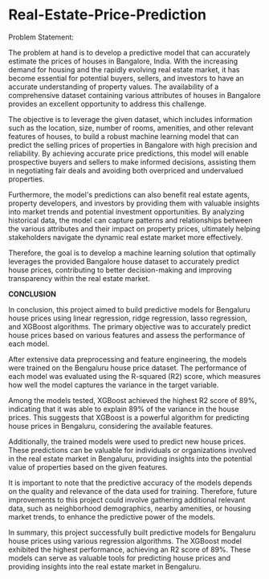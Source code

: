 # Real-Estate-Price-Prediction

Problem Statement:

The problem at hand is to develop a predictive model that can accurately estimate the prices of houses in Bangalore, India. With the increasing demand for housing and the rapidly evolving real estate market, it has become essential for potential buyers, sellers, and investors to have an accurate understanding of property values. The availability of a comprehensive dataset containing various attributes of houses in Bangalore provides an excellent opportunity to address this challenge.

The objective is to leverage the given dataset, which includes information such as the location, size, number of rooms, amenities, and other relevant features of houses, to build a robust machine learning model that can predict the selling prices of properties in Bangalore with high precision and reliability. By achieving accurate price predictions, this model will enable prospective buyers and sellers to make informed decisions, assisting them in negotiating fair deals and avoiding both overpriced and undervalued properties.

Furthermore, the model's predictions can also benefit real estate agents, property developers, and investors by providing them with valuable insights into market trends and potential investment opportunities. By analyzing historical data, the model can capture patterns and relationships between the various attributes and their impact on property prices, ultimately helping stakeholders navigate the dynamic real estate market more effectively.

Therefore, the goal is to develop a machine learning solution that optimally leverages the provided Bangalore house dataset to accurately predict house prices, contributing to better decision-making and improving transparency within the real estate market.


**CONCLUSION**

In conclusion, this project aimed to build predictive models for Bengaluru house prices using linear regression, ridge regression, lasso regression, and XGBoost algorithms. The primary objective was to accurately predict house prices based on various features and assess the performance of each model.

After extensive data preprocessing and feature engineering, the models were trained on the Bengaluru house price dataset. The performance of each model was evaluated using the R-squared (R2) score, which measures how well the model captures the variance in the target variable.

Among the models tested, XGBoost achieved the highest R2 score of 89%, indicating that it was able to explain 89% of the variance in the house prices. This suggests that XGBoost is a powerful algorithm for predicting house prices in Bengaluru, considering the available features.

Additionally, the trained models were used to predict new house prices. These predictions can be valuable for individuals or organizations involved in the real estate market in Bengaluru, providing insights into the potential value of properties based on the given features.

It is important to note that the predictive accuracy of the models depends on the quality and relevance of the data used for training. Therefore, future improvements to this project could involve gathering additional relevant data, such as neighborhood demographics, nearby amenities, or housing market trends, to enhance the predictive power of the models.

In summary, this project successfully built predictive models for Bengaluru house prices using various regression algorithms. The XGBoost model exhibited the highest performance, achieving an R2 score of 89%. These models can serve as valuable tools for predicting house prices and providing insights into the real estate market in Bengaluru.
